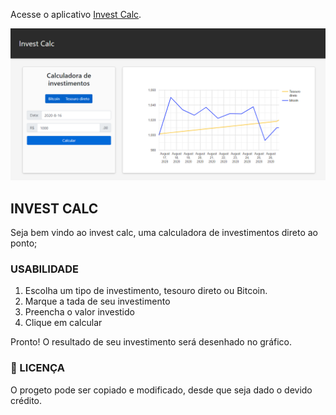 Acesse o aplicativo [Invest Calc](https://invest-calc.netlify.app/).

![Screenshot](screenshot.png)

## INVEST CALC

Seja bem vindo ao invest calc, uma calculadora de investimentos direto ao ponto;

### USABILIDADE

1. Escolha um tipo de investimento, tesouro direto ou Bitcoin.
2. Marque a tada de seu investimento
3. Preencha o valor investido
4. Clique em calcular

Pronto! O resultado de seu investimento será desenhado no gráfico.

### :memo: LICENÇA 

O progeto pode ser copiado e modificado, desde que seja dado o devido crédito.

